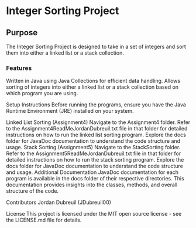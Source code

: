 # Integer Sorting Project

## **Purpose**
The Integer Sorting Project is designed to take in a set of integers and  sort them into either a linked list or a stack collection.

### **Features**
Written in Java using Java Collections for efficient data handling.
Allows sorting of integers into either a linked list or a stack collection based on which program you are using.

Setup Instructions
Before running the programs, ensure you have the Java Runtime Environment (JRE) installed on your system.

Linked List Sorting (Assignment4)
Navigate to the Assignment4 folder.
Refer to the Assignment4ReadMeJordanDubreuil.txt file in that folder for detailed instructions on how to run the linked list sorting program.
Explore the docs folder for JavaDoc documentation to understand the code structure and usage.
Stack Sorting (Assignment5)
Navigate to the StackSorting folder.
Refer to the Assignment5ReadMeJordanDubreuil.txt file in that folder for detailed instructions on how to run the stack sorting program.
Explore the docs folder for JavaDoc documentation to understand the code structure and usage.
Additional Documentation
JavaDoc documentation for each program is available in the docs folder of their respective directories. This documentation provides insights into the classes, methods, and overall structure of the code.

Contributors
Jordan Dubreuil (JDubreuil00)

License
This project is licensed under the MIT open source license - see the LICENSE.md file for details.

